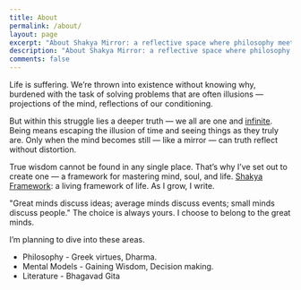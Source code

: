 ```yaml
---
title: About
permalink: /about/
layout: page
excerpt: "About Shakya Mirror: a reflective space where philosophy meets personal growth, sharing insights, essays, and thoughtful exploration."
description: "About Shakya Mirror: a reflective space where philosophy meets personal growth, sharing insights, essays, and thoughtful exploration."
comments: false
---
```


<!-- _A mirror of awareness — for those who seek clarity, truth, and self-mastery._ -->

Life is suffering. We’re thrown into existence without knowing why, burdened with the task of solving problems that are often illusions — projections of the mind, reflections of our conditioning.

But within this struggle lies a deeper truth — we all are one and [infinite](https://harendra-shakya.github.io/insights/you-are-infinite/). Being means escaping the illusion of time and seeing things as they truly are. Only when the mind becomes still — like a mirror — can truth reflect without distortion.

True wisdom cannot be found in any single place. That’s why I’ve set out to create one — a framework for mastering mind, soul, and life. [Shakya Framework](https://harendra-shakya.github.io/framework/): a living framework of life. As I grow, I write.

"Great minds discuss ideas; average minds discuss events; small minds discuss people." The choice is always yours. I choose to belong to the great minds.

I’m planning to dive into these areas.

- Philosophy - Greek virtues, Dharma.
- Mental Models - Gaining Wisdom, Decision making.
- Literature - Bhagavad Gita
